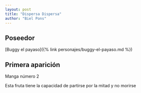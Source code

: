 ```yaml
---
layout: post
title: "Dispersa Dispersa"
author: "Biel Pons"
---
```


## Poseedor

[Buggy el payaso]({% link personajes/buggy-el-payaso.md %})

## Primera aparición

Manga número 2

Esta fruta tiene la capacidad de partirse por la mitad y no morirse